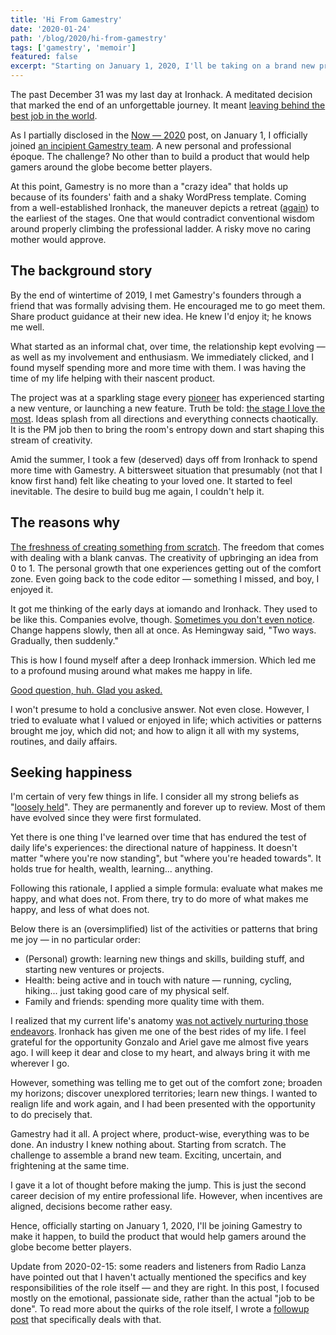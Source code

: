 ```yaml
---
title: 'Hi From Gamestry'
date: '2020-01-24'
path: '/blog/2020/hi-from-gamestry'
tags: ['gamestry', 'memoir']
featured: false
excerpt: "Starting on January 1, 2020, I'll be taking on a brand new project. I'll be joining a nascent Gamestry to make it happen: to build the product that would help gamers around the globe become better players."
---
```


The past December 31 was my last day at Ironhack. A meditated decision that marked the end of an unforgettable journey. It meant [leaving behind the best job in the world](/blog/2020/thank-you-and-goodbye-ironhack).

As I partially disclosed in the [Now — 2020](/blog/2020/resolutions) post, on January 1, I officially joined [an incipient Gamestry team](/work/gamestry). A new personal and professional époque. The challenge? No other than to build a product that would help gamers around the globe become better players.

At this point, Gamestry is no more than a "crazy idea" that holds up because of its founders' faith and a shaky WordPress template. Coming from a well-established Ironhack, the maneuver depicts a retreat ([again](/blog/2017/back-to-product)) to the earliest of the stages. One that would contradict conventional wisdom around properly climbing the professional ladder. A risky move no caring mother would approve.

## The background story

By the end of wintertime of 2019, I met Gamestry's founders through a friend that was formally advising them. He encouraged me to go meet them. Share product guidance at their new idea. He knew I'd enjoy it; he knows me well.

What started as an informal chat, over time, the relationship kept evolving — as well as my involvement and enthusiasm. We immediately clicked, and I found myself spending more and more time with them. I was having the time of my life helping with their nascent product.

The project was at a sparkling stage every [pioneer](https://firstround.com/review/the-power-of-the-elastic-product-team-airbnbs-first-pm-on-how-to-build-your-own/) has experienced starting a new venture, or launching a new feature. Truth be told: [the stage I love the most](/blog/2016/the-power-of-not-knowing). Ideas splash from all directions and everything connects chaotically. It is the PM job then to bring the room's entropy down and start shaping this stream of creativity.

Amid the summer, I took a few (deserved) days off from Ironhack to spend more time with Gamestry. A bittersweet situation that presumably (not that I know first hand) felt like cheating to your loved one. It started to feel inevitable. The desire to build bug me again, I couldn't help it.

## The reasons why

[The freshness of creating something from scratch](/blog/2014/discovering-as-you-go). The freedom that comes with dealing with a blank canvas. The creativity of upbringing an idea from 0 to 1. The personal growth that one experiences getting out of the comfort zone. Even going back to the code editor — something I missed, and boy, I enjoyed it.

It got me thinking of the early days at iomando and Ironhack. They used to be like this. Companies evolve, though. [Sometimes you don't even notice](https://en.wikipedia.org/wiki/Boiling_frog). Change happens slowly, then all at once. As Hemingway said, "Two ways. Gradually, then suddenly."

This is how I found myself after a deep Ironhack immersion. Which led me to a profound musing around what makes me happy in life.

[Good question, huh. Glad you asked.](/tags/happiness)

I won't presume to hold a conclusive answer. Not even close. However, I tried to evaluate what I valued or enjoyed in life; which activities or patterns brought me joy, which did not; and how to align it all with my systems, routines, and daily affairs.

## Seeking happiness

I'm certain of very few things in life. I consider all my strong beliefs as "[loosely held](/blog/2019/strong-opinions-loosely-held)". They are permanently and forever up to review. Most of them have evolved since they were first formulated.

Yet there is one thing I've learned over time that has endured the test of daily life's experiences: the directional nature of happiness. It doesn't matter "where you're now standing", but "where you're headed towards". It holds true for health, wealth, learning... anything.

Following this rationale, I applied a simple formula: evaluate what makes me happy, and what does not. From there, try to do more of what makes me happy, and less of what does not.

Below there is an (oversimplified) list of the activities or patterns that bring me joy — in no particular order:

- (Personal) growth: learning new things and skills, building stuff, and starting new ventures or projects.
- Health: being active and in touch with nature — running, cycling, hiking... just taking good care of my physical self.
- Family and friends: spending more quality time with them.

I realized that my current life's anatomy [was not actively nurturing those endeavors](/blog/2019/retrospective). Ironhack has given me one of the best rides of my life. I feel grateful for the opportunity Gonzalo and Ariel gave me almost five years ago. I will keep it dear and close to my heart, and always bring it with me wherever I go.

However, something was telling me to get out of the comfort zone; broaden my horizons; discover unexplored territories; learn new things. I wanted to realign life and work again, and I had been presented with the opportunity to do precisely that.

Gamestry had it all. A project where, product-wise, everything was to be done. An industry I knew nothing about. Starting from scratch. The challenge to assemble a brand new team. Exciting, uncertain, and frightening at the same time.

I gave it a lot of thought before making the jump. This is just the second career decision of my entire professional life. However, when incentives are aligned, decisions become rather easy.

Hence, officially starting on January 1, 2020, I'll be joining Gamestry to make it happen, to build the product that would help gamers around the globe become better players.

Update from 2020-02-15: some readers and listeners from Radio Lanza have pointed out that I haven't actually mentioned the specifics and key responsibilities of the role itself — and they are right. In this post, I focused mostly on the emotional, passionate side, rather than the actual "job to be done". To read more about the quirks of the role itself, I wrote a [followup post](/blog/2020/what-gamestry-is-about) that specifically deals with that.
